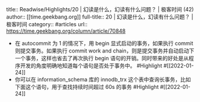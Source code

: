 title:: Readwise/Highlights/20 | 幻读是什么，幻读有什么问题？ | 极客时间 (42)
author:: [[time.geekbang.org]]
full-title:: 20 | 幻读是什么，幻读有什么问题？ | 极客时间
category:: #articles
url:: https://time.geekbang.org/column/article/70848

- 在 autocommit 为 1 的情况下，用 begin 显式启动的事务，如果执行 commit 则提交事务。如果执行 commit work and chain，则是提交事务并自动启动下一个事务，这样也省去了再次执行 begin 语句的开销。同时带来的好处是从程序开发的角度明确地知道每个语句是否处于事务中。 #Highlight #[[2022-01-24]]
- 你可以在 information_schema 库的 innodb_trx 这个表中查询长事务，比如下面这个语句，用于查找持续时间超过 60s 的事务 #Highlight #[[2022-01-24]]